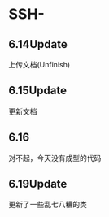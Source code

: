 # SSH-

## 6.14Update
上传文档(Unfinish)
## 6.15Update
更新文档
## 6.16
对不起，今天没有成型的代码
## 6.19Update
更新了一些乱七八糟的类
